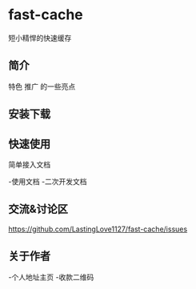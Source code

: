 # fast-cache
短小精悍的快速缓存
## 简介
特色 推广 的一些亮点

## 安装下载

## 快速使用

简单接入文档

-使用文档
-二次开发文档 

## 交流&讨论区
https://github.com/LastingLove1127/fast-cache/issues

## 关于作者
-个人地址主页
-收款二维码
